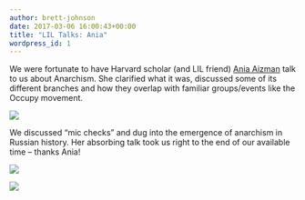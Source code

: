```yaml
---
author: brett-johnson
date: 2017-03-06 16:00:43+00:00
title: "LIL Talks: Ania"
wordpress_id: 1
---
```


We were fortunate to have Harvard scholar (and LIL friend) [Ania Aizman](http://complit.fas.harvard.edu/people/anna-aizman) talk to us about Anarchism. She clarified what it was, discussed some of its different branches and how they overlap with familiar groups/events like the Occupy movement.

![](https://lil.law.harvard.edu/blog/wp-content/uploads/2017/03/IMG_20170303_141052-1.jpg)

We discussed “mic checks” and dug into the emergence of anarchism in Russian history. Her absorbing talk took us right to the end of our available time – thanks Ania!

![](https://lil.law.harvard.edu/blog/wp-content/uploads/2017/03/IMG_20170303_140317.jpg)

![](https://lil.law.harvard.edu/blog/wp-content/uploads/2017/03/IMG_20170303_163543-1024x768.jpg)
